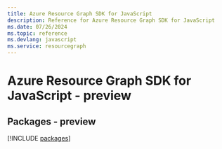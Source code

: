 ```yaml
---
title: Azure Resource Graph SDK for JavaScript
description: Reference for Azure Resource Graph SDK for JavaScript
ms.date: 07/26/2024
ms.topic: reference
ms.devlang: javascript
ms.service: resourcegraph
---
```

# Azure Resource Graph SDK for JavaScript - preview
## Packages - preview
[!INCLUDE [packages](resource-graph-index.md)]